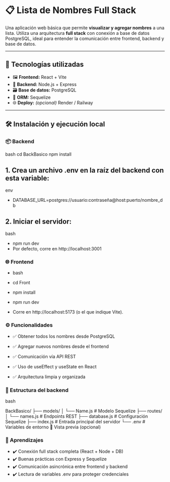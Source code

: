 # 📋 Lista de Nombres Full Stack

Una aplicación web básica que permite **visualizar y agregar nombres** a una lista. Utiliza una arquitectura **full stack** con conexión a base de datos PostgreSQL, ideal para entender la comunicación entre frontend, backend y base de datos.

---

## 🚀 Tecnologías utilizadas

- 🖼️ **Frontend:** React + Vite  
- 🧠 **Backend:** Node.js + Express  
- 🗃️ **Base de datos:** PostgreSQL  
- 🔗 **ORM:** Sequelize  
- 🌐 **Deploy:** *(opcional)* Render / Railway

---

## 🛠️ Instalación y ejecución local

### 📦 Backend

bash
cd BackBasico
npm install


## 1. Crea un archivo .env en la raíz del backend con esta variable:

env

- DATABASE_URL=postgres://usuario:contraseña@host:puerto/nombre_db

## 2. Iniciar el servidor:

bash

- npm run dev
- Por defecto, corre en http://localhost:3001

### 🌐 Frontend
- bash

- cd Front
- npm install
- npm run dev
- Corre en http://localhost:5173 (o el que indique Vite).

### ⚙️ Funcionalidades
- ✅ Obtener todos los nombres desde PostgreSQL

- ✅ Agregar nuevos nombres desde el frontend

- ✅ Comunicación vía API REST

- ✅ Uso de useEffect y useState en React

- ✅ Arquitectura limpia y organizada

### 📁 Estructura del backend
bash

BackBasico/
├── models/
│   └── Name.js            # Modelo Sequelize
├── routes/
│   └── names.js           # Endpoints REST
├── database.js            # Configuración Sequelize
├── index.js               # Entrada principal del servidor
└── .env                   # Variables de entorno
📸 Vista previa (opcional)
<!-- Agrega una captura o GIF si lo deseas -->

### 🧠 Aprendizajes
- ✔️ Conexión full stack completa (React + Node + DB)
- ✔️ Buenas prácticas con Express y Sequelize
- ✔️ Comunicación asincrónica entre frontend y backend
- ✔️ Lectura de variables .env para proteger credenciales